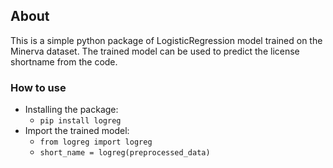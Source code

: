 ## About

This is a simple python package of LogisticRegression model trained on the Minerva dataset. The trained model can be used to
predict the license shortname from the code.

### How to use

- Installing the package:
  - `pip install logreg`
- Import the trained model:
  - `from logreg import logreg`
  - `short_name = logreg(preprocessed_data)`
